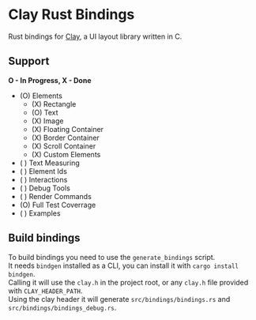 # Clay Rust Bindings

Rust bindings for [Clay](https://github.com/nicbarker/clay), a UI layout library written in C.


## Support

**O - In Progress, X - Done**

- (O) Elements
    - (X) Rectangle
    - (O) Text
    - (X) Image
    - (X) Floating Container
    - (X) Border Container
    - (X) Scroll Container
    - (X) Custom Elements
- ( ) Text Measuring
- ( ) Element Ids
- ( ) Interactions
- ( ) Debug Tools
- ( ) Render Commands
- (O) Full Test Coverrage
- ( ) Examples

## Build bindings

To build bindings you need to use the `generate_bindings` script. \
It needs `bindgen` installed as a CLI, you can install it with `cargo install bindgen`. \
Calling it will use the `clay.h` in the project root, or any `clay.h` file provided with `CLAY_HEADER_PATH`. \
Using the clay header it will generate `src/bindings/bindings.rs` and `src/bindings/bindings_debug.rs`.
